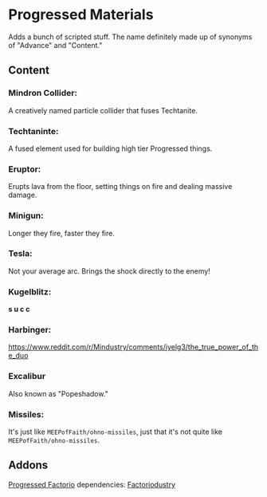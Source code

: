 # Progressed Materials
Adds a bunch of scripted stuff. The name definitely made up of synonyms of "Advance" and "Content."

## Content
### Mindron Collider:
A creatively named particle collider that fuses Techtanite.
### Techtaninte:
A fused element used for building high tier Progressed things.
### Eruptor:
Erupts lava from the floor, setting things on fire and dealing massive damage.
### Minigun:
Longer they fire, faster they fire.
### Tesla:
Not your average arc. Brings the shock directly to the enemy!
### Kugelblitz:
**s u c c**
### Harbinger:
https://www.reddit.com/r/Mindustry/comments/iyelg3/the_true_power_of_the_duo
### Excalibur
Also known as "Popeshadow."
### Missiles:
It's just like `MEEPofFaith/ohno-missiles`, just that it's not quite like `MEEPofFaith/ohno-missiles`.

## Addons
[Progressed Factorio](https://github.com/Voz-Duh/progressed-factorio) dependencies: [Factoriodustry](https://github.com/Xeloboyo/Factoriodustry)
